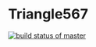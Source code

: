 # Triangle567
[![build status of master](https://travis-ci.org/Mathieu-Nagle/Triangle567.svg?branch=main)](https://app.travis-ci.com/github/Mathieu-Nagle/Triangle567)
